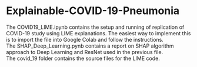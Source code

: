 # Explainable-COVID-19-Pneumonia
The COVID19_LIME.ipynb contains the setup and running of replication of COVID-19 study using LIME explanations. The easiest way to implement this is to import the file into Google Colab and follow the instructions.<br />
The SHAP_Deep_Learning.pynb contains a report on SHAP algorithm approach to Deep Learning and ResNet used in the previous file.<br />
The covid_19 folder contains the source files for the LIME code.
 
